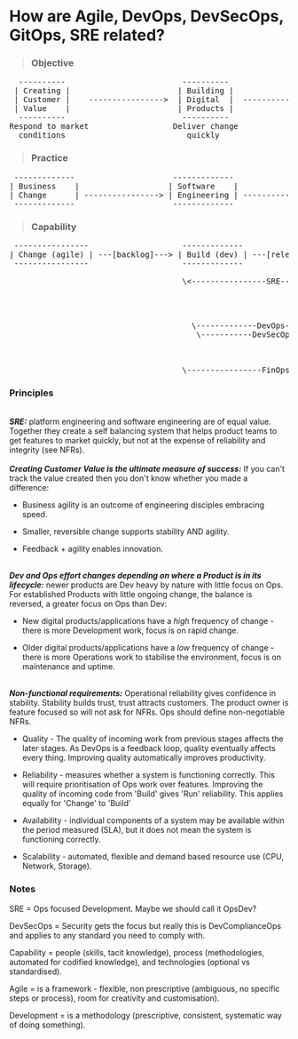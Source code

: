 # How are Agile, DevOps, DevSecOps, GitOps, SRE related?

>### Objective 
<pre>
  ----------                         ----------                    --------------
 | Creating |                       | Building |                  | Maintaining  |
 | Customer |    ---------------->  | Digital  |  --------------> | Stable       |
 | Value    |                       | Products |                  | Environments |
  ----------                         ----------                    --------------
Respond to market                  Deliver change               Preserve reliability
  conditions                          quickly                   (resistant to change)
</pre>


>### Practice
<pre>
 -------------                     -------------                   -------------  
| Business    |                   | Software    |                 | Platform    |  
| Change      | ----------------> | Engineering | --------------> | Engineering |  
 -------------                     -------------                   -------------  
</pre>


>### Capability

<pre>
 ----------------                    -------------                    ------------
| Change (agile) | ---[backlog]---> | Build (dev) | ---[release]---> | Run (ops)  |  ; Where [] is the transition.
 ----------------                    -------------                    ------------

                                     \<----------------SRE-----------------------/   ; Ops led - mature Products with very little change to codebase
                                                                                               - focus is on NFRs:
                                                                                                     Reliability (security, performance, integrity)
                                                                                                     Availability (resilience, redundancy, recovery)
                                                                                                     Scalability (adaptive capacity)
                                       \-------------DevOps--------------->/         ; Dev led - in newer Products, change to codebase is constant
                                        \-----------DevSecOps------------>/          ; Security led - this is really DevComplianceOps
                                                                      \--GitOps--/   ; Infrastructure configuration - ephemeral, scalable, immutable,
                                                                                                                      repeatable
                                                                      \--AIOps---/    ; predictive failure, anomaly detection and maintenance
                                     \----------------FinOps---------------------/    ; forecasting, budgeting and tracking spend across the SDLC
</pre>

### **Principles**
\
_**SRE:**_ platform engineering and software engineering are of equal value. Together they create a self balancing system that helps product teams to get features to market quickly, but not at the expense of reliability and integrity (see NFRs).  
\
_**Creating Customer Value is the ultimate measure of success:**_ If you can't track the value created then you don't know whether you made a difference:  
* Business agility is an outcome of engineering disciples embracing speed.  

* Smaller, reversible change supports stability AND agility. 

* Feedback + agility enables innovation.

\
_**Dev and Ops effort changes depending on where a Product is in its lifecycle:**_ newer products are Dev heavy by nature with little focus on Ops. For established Products with little ongoing change, the balance is reversed, a greater focus on Ops than Dev:

* New digital products/applications have a *high* frequency of change - there is more Development work, focus is on rapid change.

* Older digital products/applications have a *low* frequency of change - there is more Operations work to stabilise the environment, focus is on maintenance and uptime.

\
_**Non-functional requirements:**_ Operational reliability gives confidence in stability. Stability builds trust, trust attracts customers. The product owner is feature focused so will not ask for NFRs. Ops should define non-negotiable NFRs. 

* Quality - The quality of incoming work from previous stages affects the later stages. As DevOps is a feedback loop, quality eventually affects every thing. Improving quality automatically improves productivity.  

* Reliability - measures whether a system is functioning correctly. This will require prioritisation of Ops work over features. Improving the quality of incoming code from 'Build' gives 'Run' reliability. This applies equally for 'Change' to 'Build'

* Availability - individual components of a system may be available within the period measured (SLA), but it does not mean the system is functioning correctly.

* Scalability - automated, flexible and demand based resource use (CPU, Network, Storage).  


  
### **Notes**
SRE = Ops focused Development. Maybe we should call it OpsDev?  

DevSecOps = Security gets the focus but really this is DevComplianceOps and applies to any standard you need to comply with.  

Capability = people (skills, tacit knowledge), process (methodologies, automated for codified knowledge), and technologies (optional vs standardised).  

Agile = is a framework - flexible, non prescriptive (ambiguous, no specific steps or process), room for creativity and customisation).  

Development = is a methodology (prescriptive, consistent, systematic way of doing something).

